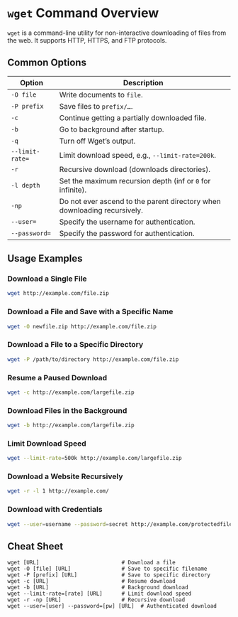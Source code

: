 # `wget` Command Overview

`wget` is a command-line utility for non-interactive downloading of files from the web. It supports HTTP, HTTPS, and FTP protocols.

## Common Options

| Option         | Description                                                                 |
|----------------|-----------------------------------------------------------------------------|
| `-O file`      | Write documents to `file`.                                                  |
| `-P prefix`    | Save files to `prefix/…`.                                                   |
| `-c`           | Continue getting a partially downloaded file.                               |
| `-b`           | Go to background after startup.                                             |
| `-q`           | Turn off Wget’s output.                                                     |
| `--limit-rate=`| Limit download speed, e.g., `--limit-rate=200k`.                            |
| `-r`           | Recursive download (downloads directories).                                 |
| `-l depth`     | Set the maximum recursion depth (inf or `0` for infinite).                  |
| `-np`          | Do not ever ascend to the parent directory when downloading recursively.    |
| `--user=`      | Specify the username for authentication.                                    |
| `--password=`  | Specify the password for authentication.                                    |

## Usage Examples

### Download a Single File

```bash
wget http://example.com/file.zip
```

### Download a File and Save with a Specific Name

```bash
wget -O newfile.zip http://example.com/file.zip
```

### Download a File to a Specific Directory

```bash
wget -P /path/to/directory http://example.com/file.zip
```

### Resume a Paused Download

```bash
wget -c http://example.com/largefile.zip
```

### Download Files in the Background

```bash
wget -b http://example.com/largefile.zip
```

### Limit Download Speed

```bash
wget --limit-rate=500k http://example.com/largefile.zip
```

### Download a Website Recursively

```bash
wget -r -l 1 http://example.com/
```

### Download with Credentials

```bash
wget --user=username --password=secret http://example.com/protectedfile.zip
```

## Cheat Sheet

```plaintext
wget [URL]                          # Download a file
wget -O [file] [URL]                # Save to specific filename
wget -P [prefix] [URL]              # Save to specific directory
wget -c [URL]                       # Resume download
wget -b [URL]                       # Background download
wget --limit-rate=[rate] [URL]      # Limit download speed
wget -r -np [URL]                   # Recursive download
wget --user=[user] --password=[pw] [URL]  # Authenticated download
```

